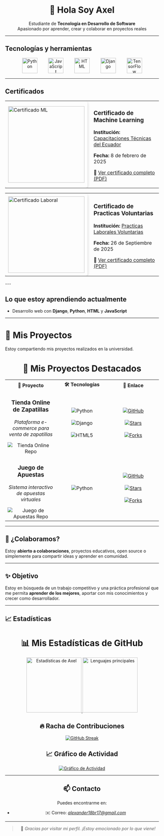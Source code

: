 <h1 align="center">👋 Hola Soy Axel</h1>

<p align="center">
  Estudiante de <strong>Tecnología en Desarrollo de Software</strong><br>
  Apasionado por aprender, crear y colaborar en proyectos reales
</p>

---

## Tecnologías y herramientas

<div align="center">
  <p>
    <a href="#"><img src="https://cdn.jsdelivr.net/gh/devicons/devicon/icons/python/python-original.svg" width="50" height="50" alt="Python" style="margin: 0 10px;"/></a>&nbsp;&nbsp;&nbsp;
    <a href="#"><img src="https://cdn.jsdelivr.net/gh/devicons/devicon/icons/javascript/javascript-original.svg" width="50" height="50" alt="JavaScript" style="margin: 0 10px;"/></a>&nbsp;&nbsp;&nbsp;
    <a href="#"><img src="https://cdn.jsdelivr.net/gh/devicons/devicon/icons/html5/html5-original.svg" width="50" height="50" alt="HTML" style="margin: 0 10px;"/></a>&nbsp;&nbsp;&nbsp;
    <a href="#"><img src="https://cdn.jsdelivr.net/gh/devicons/devicon/icons/django/django-plain.svg" width="50" height="50" alt="Django" style="margin: 0 10px;"/></a>&nbsp;&nbsp;&nbsp;
    <a href="#"><img src="https://cdn.jsdelivr.net/gh/devicons/devicon/icons/tensorflow/tensorflow-original.svg" width="50" height="50" alt="TensorFlow" style="margin: 0 10px;"/></a>
  </p>
</div>

---
## Certificados

<table>
  <tr>
    <td style="padding:10px; box-shadow: 0 4px 8px rgba(0,0,0,0.2); border-radius: 8px;">
      <a href="https://drive.google.com/file/d/10xfECjxehZ3coh1XrbJXdELoxYLwRQoZ/view?usp=sharing" target="_blank">
        <img src="https://i.postimg.cc/Yq5rSdFv/Certificado-de-Aprobacin-page-0001.jpg" alt="Certificado ML" width="250"/>
      </a>
    </td>
    <td style="vertical-align: middle; padding-left: 20px;">
      <h3>Certificado de Machine Learning</h3>
      <p><strong>Institución:</strong> <a href="https://capacitacionescte.com/">Capacitaciones Técnicas del Ecuador</a></p>
      <p><strong>Fecha:</strong> 8 de febrero de 2025</p>
      <p>🔗 <a href="https://drive.google.com/file/d/10xfECjxehZ3coh1XrbJXdELoxYLwRQoZ/view?usp=sharing" target="_blank">Ver certificado completo (PDF)</a></p>
    </td>
  </tr>
</table>

<table>
  <tr>
    <td style="padding:10px; box-shadow: 0 4px 8px rgba(0,0,0,0.2); border-radius: 8px;">
      <a href="https://drive.google.com/file/d/135QDOJgI000MHmYdyad5d-5t9CJvu7RK/view?usp=sharing" target="_blank">
       <img src="https://i.postimg.cc/VkBy2BP8/certificado-laboral.png" alt="Certificado Laboral" width="250"/>
      </a>
    </td>
    <td style="vertical-align: middle; padding-left: 20px;">
      <h3>Certificado de Practicas Voluntarias</h3>
      <p><strong>Institución:</strong> <a href="https://capacitacionescte.com/](https://grupoancon.com/">Practicas Laborales Voluntarias </a></p>
      <p><strong>Fecha:</strong> 26 de Septiembre de 2025</p>
      <p>🔗 <a href="https://drive.google.com/file/d/135QDOJgI000MHmYdyad5d-5t9CJvu7RK/view?usp=sharing" target="_blank">Ver certificado completo (PDF)</a></p>
    </td>
  </tr>
</table>
---

## Lo que estoy aprendiendo actualmente

- Desarrollo web con **Django**, **Python**, **HTML** y **JavaScript**


---

# 📂 Mis Proyectos

Estoy compartiendo mis proyectos realizados en la universidad. 

<div align="center">
  
  # 🚀 Mis Proyectos Destacados
  
  <table>
    <tr>
      <th width="33%">
        <div align="center">📁 Proyecto</div>
      </th>
      <th width="33%">
        <div align="center">🛠️ Tecnologías</div>
      </th>
      <th width="33%">
        <div align="center">🔗 Enlace</div>
      </th>
    </tr>
    <tr>
      <td align="center">
        <h3>Tienda Online de Zapatillas</h3>
        <p><em>Plataforma e-commerce para venta de zapatillas</em></p>
        <img src="https://github-readme-stats.vercel.app/api/pin/?username=Axel-25-dg&repo=Tienda-Online&theme=tokyonight&hide_border=true" alt="Tienda Online Repo"/>
      </td>
      <td align="center">
        <img src="https://img.shields.io/badge/Python-3776AB?style=for-the-badge&logo=python&logoColor=white" alt="Python"/>
        <br><br>
        <img src="https://img.shields.io/badge/Django-092E20?style=for-the-badge&logo=django&logoColor=white" alt="Django"/>
        <br><br>
        <img src="https://img.shields.io/badge/HTML5-E34F26?style=for-the-badge&logo=html5&logoColor=white" alt="HTML5"/>
      </td>
      <td align="center">
        <a href="https://github.com/Axel-25-dg/Tienda-Online.git">
          <img src="https://img.shields.io/badge/Ver_Proyecto-181717?style=for-the-badge&logo=github&logoColor=white" alt="GitHub"/>
        </a>
        <br><br>
        <a href="https://github.com/Axel-25-dg/Tienda-Online/stargazers">
          <img src="https://img.shields.io/github/stars/Axel-25-dg/Tienda-Online?style=for-the-badge&color=yellow" alt="Stars"/>
        </a>
        <br><br>
        <a href="https://github.com/Axel-25-dg/Tienda-Online/network/members">
          <img src="https://img.shields.io/github/forks/Axel-25-dg/Tienda-Online?style=for-the-badge&color=blue" alt="Forks"/>
        </a>
      </td>
    </tr>
    <tr>
      <td align="center">
        <h3>Juego de Apuestas</h3>
        <p><em>Sistema interactivo de apuestas virtuales</em></p>
        <img src="https://github-readme-stats.vercel.app/api/pin/?username=Axel-25-dg&repo=hola_mundo&theme=tokyonight&hide_border=true" alt="Juego de Apuestas Repo"/>
      </td>
      <td align="center">
        <img src="https://img.shields.io/badge/Python-3776AB?style=for-the-badge&logo=python&logoColor=white" alt="Python"/>
      </td>
      <td align="center">
        <a href="https://github.com/Axel-25-dg/hola_mundo.git">
          <img src="https://img.shields.io/badge/Ver_Proyecto-181717?style=for-the-badge&logo=github&logoColor=white" alt="GitHub"/>
        </a>
        <br><br>
        <a href="https://github.com/Axel-25-dg/hola_mundo/stargazers">
          <img src="https://img.shields.io/github/stars/Axel-25-dg/hola_mundo?style=for-the-badge&color=yellow" alt="Stars"/>
        </a>
        <br><br>
        <a href="https://github.com/Axel-25-dg/hola_mundo/network/members">
          <img src="https://img.shields.io/github/forks/Axel-25-dg/hola_mundo?style=for-the-badge&color=blue" alt="Forks"/>
        </a>
      </td>
    </tr>
  </table>
</div>

---

## 🤝 ¿Colaboramos?

Estoy **abierto a colaboraciones**, proyectos educativos, open source o simplemente para compartir ideas y aprender en comunidad.

---
## ✨ Objetivo

Estoy en búsqueda de un trabajo competitivo y una práctica profesional que me permita **aprender de los mejores**, aportar con mis conocimientos y crecer como desarrollador.

---

## 📈 Estadísticas

<div align="center">
  
  # 📊 Mis Estadísticas de GitHub
  
  <a href="https://github.com/Axel-25-dg">
    <img height="180em" src="https://github-readme-stats.vercel.app/api?username=Axel-25-dg&show_icons=true&theme=tokyonight&include_all_commits=true&count_private=true&hide_border=true" alt="Estadísticas de Axel"/>
    <img height="180em" src="https://github-readme-stats.vercel.app/api/top-langs/?username=Axel-25-dg&layout=compact&langs_count=8&theme=tokyonight&hide_border=true" alt="Lenguajes principales"/>
  </a>
  
  ## 🔥 Racha de Contribuciones
  
  <a href="https://github.com/Axel-25-dg">
    <img src="https://github-readme-streak-stats.herokuapp.com/?user=Axel-25-dg&theme=tokyonight&hide_border=true" alt="GitHub Streak"/>
  </a>
  
  ## 📈 Gráfico de Actividad
  
  <a href="https://github.com/Axel-25-dg">
    <img src="https://github-readme-activity-graph.vercel.app/graph?username=Axel-25-dg&theme=tokyo-night&hide_border=true" alt="Gráfico de Actividad"/>
  </a>
  


---

## 📫 Contacto

Puedes encontrarme en:

- ✉️ Correo: *alexander18br17@gmail.com*

---

> 💬 *Gracias por visitar mi perfil. ¡Estoy emocionado por lo que viene!*


